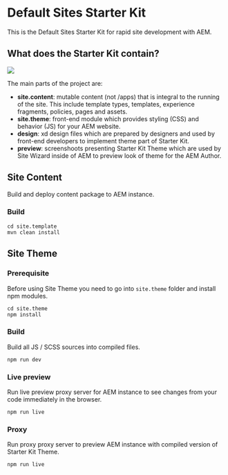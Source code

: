 # Default Sites Starter Kit

This is the Default Sites Starter Kit for rapid site development with AEM.


## What does the Starter Kit contain?

<img src="https://user-images.githubusercontent.com/143527/89645292-c1313b80-d8b9-11ea-9ec4-3af8e8b1c92b.png" />

The main parts of the project are:

* **site.content**: mutable content (not /apps) that is integral to the running of the site. This include template types, templates, experience fragments, policies, pages and assets.
* **site.theme**: front-end module which provides styling (CSS) and behavior (JS) for your AEM website.
* **design**: xd design files which are prepared by designers and used by front-end developers to implement theme part of Starter Kit.
* **preview**: screenshoots presenting Starter Kit Theme which are used by Site Wizard inside of AEM to preview look of theme for the AEM Author.

## Site Content

Build and deploy content package to AEM instance.

### Build 

```
cd site.template
mvn clean install
```

## Site Theme

### Prerequisite

Before using Site Theme you need to go into `site.theme` folder and install npm modules.

```
cd site.theme
npm install
```

### Build

Build all JS / SCSS sources into compiled files.

```
npm run dev
```

### Live preview

Run live preview proxy server for AEM instance to see changes from your code immediately in the browser.

```
npm run live
```

### Proxy

Run proxy proxy server to preview AEM instance with compiled version of Starter Kit Theme.

```
npm run live
```
